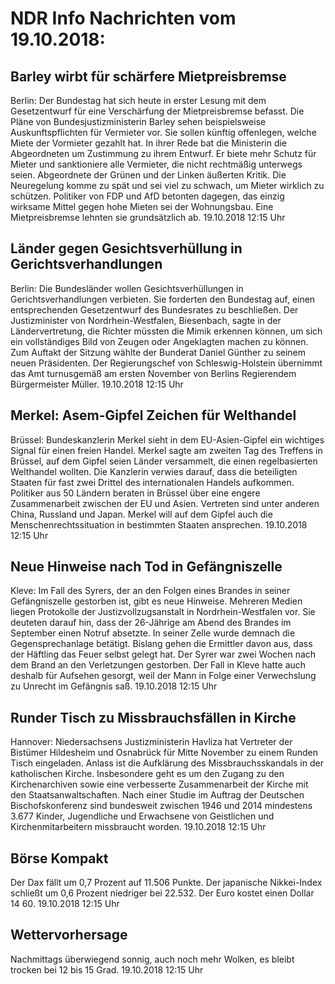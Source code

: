# NDR Info Nachrichten vom 19.10.2018:


## Barley wirbt für schärfere Mietpreisbremse
Berlin: Der Bundestag hat sich heute in erster Lesung mit dem Gesetzentwurf für eine Verschärfung der Mietpreisbremse befasst. Die Pläne von Bundesjustizministerin Barley sehen beispielsweise Auskunftspflichten für Vermieter vor. Sie sollen künftig offenlegen, welche Miete der Vormieter gezahlt hat. In ihrer Rede bat die Ministerin die Abgeordneten um Zustimmung zu ihrem Entwurf. Er biete mehr Schutz für Mieter und sanktioniere alle Vermieter, die nicht rechtmäßig unterwegs seien. Abgeordnete der Grünen und der Linken äußerten Kritik. Die Neuregelung komme zu spät und sei viel zu schwach, um Mieter wirklich zu schützen. Politiker von FDP und AfD betonten dagegen, das einzig wirksame Mittel gegen hohe Mieten sei der Wohnungsbau. Eine Mietpreisbremse lehnten sie grundsätzlich ab. 19.10.2018 12:15 Uhr 

## Länder gegen Gesichtsverhüllung in Gerichtsverhandlungen
Berlin: Die Bundesländer wollen Gesichtsverhüllungen in Gerichtsverhandlungen verbieten. Sie forderten den Bundestag auf, einen entsprechenden Gesetzentwurf des Bundesrates zu beschließen. Der Justizminister von Nordrhein-Westfalen, Biesenbach, sagte in der Ländervertretung, die Richter müssten die Mimik erkennen können, um sich ein vollständiges Bild von Zeugen oder Angeklagten machen zu können. Zum Auftakt der Sitzung wählte der Bunderat Daniel Günther zu seinem neuen Präsidenten. Der Regierungschef von Schleswig-Holstein übernimmt das Amt turnusgemäß am ersten November von Berlins Regierendem Bürgermeister Müller. 19.10.2018 12:15 Uhr 

## Merkel: Asem-Gipfel Zeichen für Welthandel
Brüssel:	Bundeskanzlerin Merkel sieht in dem EU-Asien-Gipfel ein wichtiges Signal für einen freien Handel. Merkel sagte am zweiten Tag des Treffens in Brüssel, auf dem Gipfel seien Länder versammelt, die einen regelbasierten Welthandel wollten. Die Kanzlerin verwies darauf, dass die beteiligten Staaten für fast zwei Drittel des internationalen Handels aufkommen. Politiker aus 50 Ländern beraten in Brüssel über eine engere Zusammenarbeit zwischen der EU und Asien. Vertreten sind unter anderen China, Russland und Japan. Merkel will auf dem Gipfel auch die Menschenrechtssituation in bestimmten Staaten ansprechen. 19.10.2018 12:15 Uhr 

## Neue Hinweise nach Tod in Gefängniszelle
Kleve:	Im Fall des Syrers, der an den Folgen eines Brandes in seiner Gefängniszelle gestorben ist, gibt es neue Hinweise. Mehreren Medien liegen Protokolle der Justizvollzugsanstalt in Nordrhein-Westfalen vor. Sie deuteten darauf hin, dass der 26-Jährige am Abend des Brandes im September einen Notruf absetzte. In seiner Zelle wurde demnach die Gegensprechanlage betätigt. Bislang gehen die Ermittler davon aus, dass der Häftling das Feuer selbst gelegt hat. Der Syrer war zwei Wochen nach dem Brand an den Verletzungen gestorben. Der Fall in Kleve hatte auch deshalb für Aufsehen gesorgt, weil der Mann in Folge einer Verwechslung zu Unrecht im Gefängnis saß. 19.10.2018 12:15 Uhr 

## Runder Tisch zu Missbrauchsfällen in Kirche
Hannover:	Niedersachsens Justizministerin Havliza hat Vertreter der Bistümer Hildesheim und Osnabrück für Mitte November zu einem Runden Tisch eingeladen. Anlass ist die Aufklärung des Missbrauchsskandals in der katholischen Kirche. Insbesondere geht es um den Zugang zu den Kirchenarchiven sowie eine verbesserte Zusammenarbeit der Kirche mit den Staatsanwaltschaften. Nach einer Studie im Auftrag der Deutschen Bischofskonferenz sind bundesweit zwischen 1946 und 2014 mindestens 3.677 Kinder, Jugendliche und Erwachsene von Geistlichen und Kirchenmitarbeitern missbraucht worden. 19.10.2018 12:15 Uhr 

## Börse Kompakt
Der Dax fällt um 0,7 Prozent auf 11.506 Punkte. Der japanische Nikkei-Index schließt um 0,6 Prozent niedriger bei 22.532. Der Euro kostet einen Dollar 14 60. 19.10.2018 12:15 Uhr 

## Wettervorhersage
Nachmittags überwiegend sonnig, auch noch mehr Wolken, es bleibt trocken bei 12 bis 15 Grad. 19.10.2018 12:15 Uhr 
